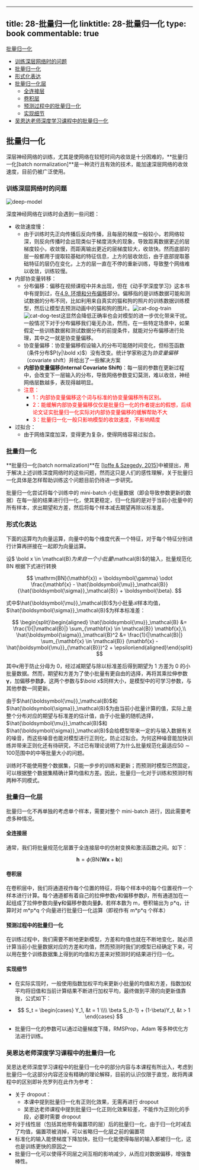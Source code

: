 
---
title: 28-批量归一化
linktitle: 28-批量归一化
type: book
commentable: true
---

[批量归一化](#批量归一化)

- [训练深层网络时的问题](#训练深层网络时的问题)
- [批量归一化](#批量归一化-1)
- [形式化表达](#形式化表达)
- [批量归一化层](#批量归一化层)
  - [全连接层](#全连接层)
  - [卷积层](#卷积层)
  - [预测过程中的批量归一化](#预测过程中的批量归一化)
  - [实现细节](#实现细节)
- [吴恩达老师深度学习课程中的批量归一化](#吴恩达老师深度学习课程中的批量归一化)

## 批量归一化

深层神经网络的训练，尤其是使网络在较短时间内收敛是十分困难的，**批量归一化[batch normalization]**是一种流行且有效的技术，能加速深层网络的收敛速度，目前仍被广泛使用。

### 训练深层网络时的问题

![deep-model](https://assets.ng-tech.icu/book/DeepLearning-MuLi-Notes/imgs/28/deep_model.png)

深度神经网络在训练时会遇到一些问题：

- 收敛速度慢：
  - 由于训练时先正向传播后反向传播，且每层的梯度一般较小，若网络较深，则反向传播时会出现类似于梯度消失的现象，导致距离数据更近的层梯度较小，收敛慢，而距离输出更近的层梯度较大，收敛快。然而底部的层一般都用于提取较基础的特征信息，上方的层收敛后，由于底部提取基础特征的层仍在变化，上方的层一直在不停的重新训练，导致整个网络难以收敛，训练较慢。
- 内部协变量转移：
  - 分布偏移：偏移在视频课程中并未出现，但在《动手学深度学习》这本书中有提到过，在[4.9. 环境和分布偏移](https://zh-v2.d2l.ai/chapter_multilayer-perceptrons/environment.html)部分。偏移指的是训练数据可能和测试数据的分布不同，比如利用来自真实的猫和狗的照片的训练数据训练模型，然后让模型去预测动画中的猫和狗的图片。![cat-dog-train](https://assets.ng-tech.icu/book/DeepLearning-MuLi-Notes/imgs/28/cat-dog-train.svg)![cat-dog-test](https://assets.ng-tech.icu/book/DeepLearning-MuLi-Notes/imgs/28/cat-dog-test.svg)这显然会降低正确率也会对模型的进一步优化带来干扰。一般情况下对于分布偏移我们毫无办法，然而，在一些特定场景中，如果假定一些训练数据和测试数据分布的前提条件，就能对分布偏移进行处理，其中之一就是协变量偏移。
  - 协变量偏移：协变量偏移假设输入的分布可能随时间变化，但标签函数（条件分布$P(y|\bold x)$）没有改变。统计学家称这为*协变量偏移*（covariate shift）并给出了一些解决方案
  - **内部协变量偏移(Internal Covariate Shift)**：每一层的参数在更新过程中，会改变下一层输入的分布，导致网络参数变幻莫测，难以收敛，神经网络层数越多，表现得越明显。
  - <font color="red">注意：</font>
    - <font color="red">1：内部协变量偏移这个词与标准的协变量偏移所有区别。</font>
    - <font color="red">2：能缓解内部协变量偏移仅仅是批量归一化的作者提出的假想，后续论文证实批量归一化实际对内部协变量偏移的缓解帮助不大</font>
    - <font color="red">3：批量归一化一般只影响模型的收敛速度，不影响精度</font>
- 过拟合：
  - 由于网络深度加深，变得更为复杂，使得网络容易过拟合。

### 批量归一化

**批量归一化(batch normalization)**在 [[Ioffe & Szegedy, 2015\]](https://zh-v2.d2l.ai/chapter_references/zreferences.html#ioffe-szegedy-2015)中被提出，用于解决上述训练深度网络时的这些问题，然而这只是人们的感性理解，关于批量归一化具体是怎样帮助训练这个问题目前仍待进一步研究。

批量归一化尝试将每个训练中的 mini-batch 小批量数据（即会导致参数更新的数据）在每一层的结果进行归一化，使其更稳定，归一化指的是对于当前小批量中的所有样本，求出期望和方差，然后将每个样本减去期望再除以标准差。

### 形式化表达

下面的运算均为向量运算，向量中的每个维度代表一个特征，对于每个特征分别进行计算再拼接在一起即为向量运算。

设$ \bold x \in \mathcal{B}$为来自一个小批量$\mathcal{B}$的输入，批量规范化 BN 根据下式进行转换

$$
\mathrm{BN}(\mathbf{x}) = \boldsymbol{\gamma} \odot \frac{\mathbf{x} - \hat{\boldsymbol{\mu}}_\mathcal{B}}{\hat{\boldsymbol{\sigma}}_\mathcal{B}} + \boldsymbol{\beta}.
$$

式中$\hat{\boldsymbol{\mu}}_\mathcal{B}$为小批量$\mathcal{B}$样本均值，$\hat{\boldsymbol{\sigma}}_\mathcal{B}$为样本标准差：

$$
\begin{split}\begin{aligned} \hat{\boldsymbol{\mu}}_\mathcal{B} &= \frac{1}{|\mathcal{B}|} \sum_{\mathbf{x} \in \mathcal{B}} \mathbf{x},\\
\hat{\boldsymbol{\sigma}}_\mathcal{B}^2 &= \frac{1}{|\mathcal{B}|} \sum_{\mathbf{x} \in \mathcal{B}} (\mathbf{x} - \hat{\boldsymbol{\mu}}_{\mathcal{B}})^2 + \epsilon\end{aligned}\end{split}
$$

其中$\epsilon$用于防止分母为 0，经过减期望与除以标准差后得到期望为 1 方差为 0 的小批量数据。然而，期望和方差为了使小批量有更自由的选择，再将其乘拉伸参数$\boldsymbol {\gamma}$，加偏移参数$\boldsymbol \beta$，这两个参数与$\bold x$同样大小，是模型中的可学习参数，与其他参数一同更新。

由于$\hat{\boldsymbol{\mu}}_\mathcal{B}$和$\hat{\boldsymbol{\sigma}}_\mathcal{B}$为由当前小批量计算的值，实际上是整个分布对应的期望与标准差的估计值，由于小批量的随机选择，$\hat{\boldsymbol{\mu}}_\mathcal{B}$和$\hat{\boldsymbol{\sigma}}_\mathcal{B}$会给模型带来一定的与输入数据有关的噪音，而这些噪音也能对模型进行正则化，防止过拟合。为何这种噪音能加快训练并带来正则化还有待研究，不过已有理论说明了为什么批量规范化最适应$50∼100$范围中的中等批量大小的问题。

训练时不能使用整个数据集，只能一步步的训练和更新；而预测时模型已然固定，可以根据整个数据集精确计算均值和方差。因此，批量归一化对于训练和预测时有两种不同模式。

### 批量归一化层

批量归一化不再单独的考虑单个样本，需要对整个 mini-batch 进行，因此需要考虑多种情况。

#### 全连接层

通常，我们将批量规范化层置于全连接层中的仿射变换和激活函数之间。如下：

$$
\mathbf{h} = \phi(\mathrm{BN}(\mathbf{W}\mathbf{x} + \mathbf{b}))
$$

#### 卷积层

在卷积层中，我们将通道视作每个位置的特征，将每个样本中的每个位置视作一个样本进行计算。每个通道都有着自己的拉伸参数${\gamma}$和偏移参数$\beta$，所有通道加在一起组成了拉伸参数向量$\boldsymbol {\gamma}$和偏移参数向量$\boldsymbol \beta$，若样本数为 m，卷积输出为 p\*q，计算时对 m\*p\*q 个向量进行批量归一化运算（即视作有 m\*p\*q 个样本）

#### 预测过程中的批量归一化

在训练过程中，我们需要不断地更新模型，方差和均值也就在不断地变化，就必须计算当前小批量数据对应的方差和均值，然而预测时我们的模型已经确定下来，可以用在整个训练数据集上得到的均值和方差来对预测时的结果进行归一化。

#### 实现细节

- 在实际实现时，一般使用指数加权平均来更新小批量的均值和方差，指数加权平均将旧值和当前计算结果不断进行加权平均，最终做到平滑的向更新值靠拢，公式如下：

- $$
  S_t =
  \begin{cases}
  Y_1, &t = 1 \\\\
  \beta S_{t-1} + (1-\beta)Y_t, &t > 1
  \end{cases}
  $$

- 批量归一化的参数可以通过动量梯度下降，RMSProp，Adam 等多种优化方法进行训练。

### 吴恩达老师深度学习课程中的批量归一化

吴恩达老师深度学习课程中的批量归一化中的部分内容与本课程有所出入，考虑到批量归一化这部分内容还没有精确的理论解释，目前的认识仅限于直觉，故将两课程中的区别即补充罗列在此作为参考：

- 关于 dropout：
  - 本课中提到批量归一化有正则化效果，无需再进行 dropout
  - 吴恩达老师课程中提到批量归一化正则化效果较差，不能作为正则化的手段，必要时需要 dropout
- 对于线性层（包括其他带有偏置项的层）后的批量归一化，由于归一化时减去了均值，偏置项被消掉，可以省略归一化层之前的偏置项
- 标准化的输入能使梯度下降加快，批归一化能使得每层的输入都被归一化，这也是训练更快的原因之一
- 批量归一化可以使得不同层之间互相的影响减少，从而应对数据偏移，增强鲁棒性。

    